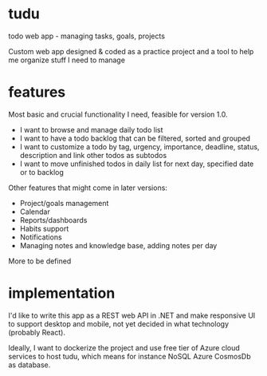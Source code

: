 # tudu
todo web app - managing tasks, goals, projects

Custom web app designed & coded as a practice project and a tool to help me organize stuff I need to manage

# features
Most basic and crucial functionality I need, feasible for version 1.0.

- I want to browse and manage daily todo list
- I want to have a todo backlog that can be filtered, sorted and grouped
- I want to customize a todo by tag, urgency, importance, deadline, status, description and link other todos as subtodos
- I want to move unfinished todos in daily list for next day, specified date or to backlog

Other features that might come in later versions:

- Project/goals management
- Calendar
- Reports/dashboards
- Habits support
- Notifications
- Managing notes and knowledge base, adding notes per day
  
More to be defined

# implementation
I'd like to write this app as a REST web API in .NET and make responsive UI to support desktop and mobile, not yet decided in what technology (probably React).

Ideally, I want to dockerize the project and use free tier of Azure cloud services to host tudu, which means for instance NoSQL Azure CosmosDb as database.